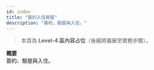 ```yaml
---
id: index
title: "簽約入住房屋"
description: "簽約、驗屋與入住。"
---
```


> 本頁為 **Level-4 區內容占位**（後續將擴展至實務步驟）。

**概要**  
簽約、驗屋與入住。
